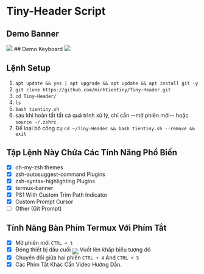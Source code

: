 # Tiny-Header Script

## Demo Banner
<img src="https://i.ibb.co/5GMLdkM/IMG-1697500518002-1697500519603.jpg">
## Demo Keyboard
<img src="https://i.ibb.co/ZfhPkFD/IMG-1697500530558-1697500532113.jpg">

## Lệnh Setup
1. ```apt update && yes | apt upgrade && apt update && apt install git -y```
2. ```git clone https://github.com/minhtientiny/Tiny-Header.git```
3. ```cd Tiny-Header/```
4. ```ls```
5. `bash tientiny.sh`
6. sau khi hoàn tất tất cả quá trình xử lý, chỉ cần --mở phiên mới-- hoặc `source ~/.zshrc`
7. Để loại bỏ công cụ `cd ~/Tiny-Header && bash tientiny.sh --remove && exit`

## Tập Lệnh Này Chứa Các Tính Năng Phổ Biến

- [x] oh-my-zsh themes
- [x] zsh-autosuggest-command Plugins
- [x] zsh-syntax-highlighting Plugins
- [x] termux-banner
- [x] PS1 With Custom Trim Path Indicator
- [x] Custom Prompt Cursor
- [ ] Other (Git Prompt)

## Tính Năng Bàn Phím Termux Với Phím Tắt

- [x] Mở phiên mới `CTRL + t`
- [x] Đóng thiết bị đầu cuối <sub><sub><img src="https://raw.githubusercontent.com/google/material-design-icons/master/symbols/web/keyboard/materialsymbolsoutlined/keyboard_20px.svg"></sub></sub> Vuốt lên khắp biểu tượng đó
- [x] Chuyển đổi giữa hai phiên `CTRL + 4` And `CTRL + 5`
- [x] Các Phím Tắt Khác Cần Video Hướng Dẫn.
